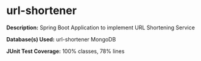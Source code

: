 # url-shortener
**Description:** Spring Boot Application to implement URL Shortening Service

**Database(s) Used:** url-shortener MongoDB

**JUnit Test Coverage:** 100% classes, 78% lines
